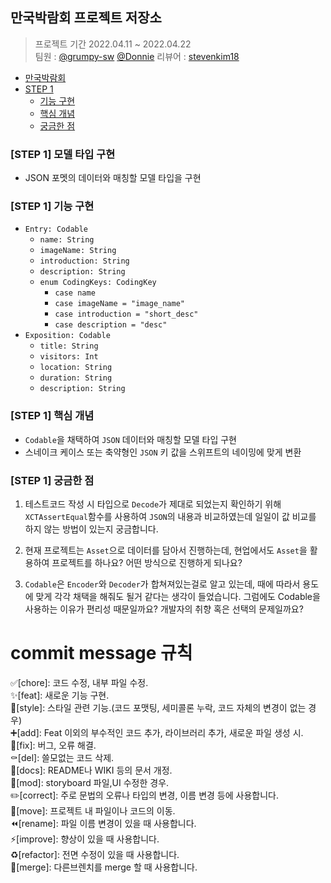 ## 만국박람회 프로젝트 저장소
> 프로젝트 기간 2022.04.11 ~ 2022.04.22 <br/>
팀원 : [@grumpy-sw](https://github.com/grumpy-sw) [@Donnie](https://github.com/westeastyear)
리뷰어 : [stevenkim18](https://github.com/stevenkim18)

- [만국박람회](#만국박람회)
- [STEP 1](#[STEP-1]-모델-타입-구현)
    + [기능 구현](#[STEP-1]-기능-구현)
    + [핵심 개념](#[STEP-1]-핵심-개념)
    + [궁금한 점](#[STEP-1]-궁금한-점)


### [STEP 1] 모델 타입 구현
- JSON 포멧의 데이터와 매칭할 모델 타입을 구현


### [STEP 1] 기능 구현
- `Entry: Codable`
    - `name: String`
    - `imageName: String`
    - `introduction: String`
    - `description: String`
    - `enum CodingKeys: CodingKey`
        - `case name`
        - `case imageName = "image_name"`
        - `case introduction = "short_desc"`
        - `case description = "desc"`
- `Exposition: Codable`
    - `title: String`
    - `visitors: Int`
    - `location: String`
    - `duration: String`
    - `description: String`
    
### [STEP 1] 핵심 개념
* `Codable`을 채택하여 `JSON` 데이터와 매칭할 모델 타입 구현
* 스네이크 케이스 또는 축약형인 `JSON` 키 값을 스위프트의 네이밍에 맞게 변환

### [STEP 1] 궁금한 점
1. 테스트코드 작성 시 타입으로 `Decode`가 제대로 되었는지 확인하기 위해 `XCTAssertEqual`함수를 사용하여 `JSON`의 내용과 비교하였는데 일일이 값 비교를 하지 않는 방법이 있는지 궁금합니다.

2. 현재 프로젝트는 `Asset`으로 데이터를 담아서 진행하는데, 현업에서도 `Asset`을 활용하여 프로젝트를 하나요? 어떤 방식으로 진행하게 되나요?

3. `Codable`은 `Encoder`와 `Decoder`가 합쳐져있는걸로 알고 있는데, 때에 따라서 용도에 맞게 각각 채택을 해줘도 될거 같다는 생각이 들었습니다. 그럼에도 Codable을 사용하는 이유가 편리성 때문일까요? 개발자의 취향 혹은 선택의 문제일까요?

# commit message 규칙
✅[chore]: 코드 수정, 내부 파일 수정.<br>
✨[feat]: 새로운 기능 구현.<br>
📐[style]: 스타일 관련 기능.(코드 포맷팅, 세미콜론 누락, 코드 자체의 변경이 없는 경우)<br>
➕[add]: Feat 이외의 부수적인 코드 추가, 라이브러리 추가, 새로운 파일 생성 시.<br>
🔨[fix]: 버그, 오류 해결.<br>
⚰️[del]: 쓸모없는 코드 삭제.<br>
📝[docs]: README나 WIKI 등의 문서 개정.<br>
💄[mod]: storyboard 파일,UI 수정한 경우.<br>
✏️[correct]: 주로 문법의 오류나 타입의 변경, 이름 변경 등에 사용합니다.<br>
🚚[move]: 프로젝트 내 파일이나 코드의 이동.<br>
⏪️[rename]: 파일 이름 변경이 있을 때 사용합니다.<br>
⚡️[improve]: 향상이 있을 때 사용합니다.<br>
♻️[refactor]: 전면 수정이 있을 때 사용합니다.<br>
🔀[merge]: 다른브렌치를 merge 할 때 사용합니다.<br>
